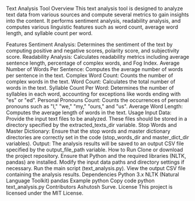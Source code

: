 Text Analysis Tool
Overview
This text analysis tool is designed to analyze text data from various sources and compute several metrics to gain insights into the content. It performs sentiment analysis, readability analysis, and computes various linguistic features such as word count, average word length, and syllable count per word.

Features
Sentiment Analysis: Determines the sentiment of the text by computing positive and negative scores, polarity score, and subjectivity score.
Readability Analysis: Calculates readability metrics including average sentence length, percentage of complex words, and Fog Index.
Average Number of Words Per Sentence: Computes the average number of words per sentence in the text.
Complex Word Count: Counts the number of complex words in the text.
Word Count: Calculates the total number of words in the text.
Syllable Count Per Word: Determines the number of syllables in each word, accounting for exceptions like words ending with "es" or "ed".
Personal Pronouns Count: Counts the occurrences of personal pronouns such as "I," "we," "my," "ours," and "us".
Average Word Length: Computes the average length of words in the text.
Usage
Input Data: Provide the input text files to be analyzed. These files should be stored in a directory specified by the extracted_texts_dir variable.
Stop Words and Master Dictionary: Ensure that the stop words and master dictionary directories are correctly set in the code (stop_words_dir and master_dict_dir variables).
Output: The analysis results will be saved to an output CSV file specified by the output_file_path variable.
How to Run
Clone or download the project repository.
Ensure that Python and the required libraries (NLTK, pandas) are installed.
Modify the input data paths and directory settings if necessary.
Run the main script (text_analysis.py).
View the output CSV file containing the analysis results.
Dependencies
Python 3.x
NLTK (Natural Language Toolkit)
pandas
Example
python
Copy code
python text_analysis.py
Contributors
Ashutosh Surve.
License
This project is licensed under the MIT License.
